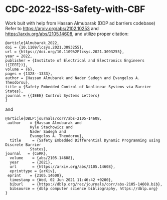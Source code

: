 # CDC-2022-ISS-Safety-with-CBF
Work buit with help from Hassan Almubarak (DDP ad barriers codebase)
Refer to https://arxiv.org/abs/2102.10253 and https://arxiv.org/abs/2105.14608, and utilize proper citation:

	@article{Almubarak_2022,
	doi = {10.1109/lcsys.2021.3093255},
	url = {https://doi.org/10.1109%2Flcsys.2021.3093255},
	year = 2022,
	publisher = {Institute of Electrical and Electronics Engineers ({IEEE})},
	volume = {6},
	pages = {1328--1333},
	author = {Hassan Almubarak and Nader Sadegh and Evangelos A. Theodorou},
	title = {Safety Embedded Control of Nonlinear Systems via Barrier States},
	journal = {{IEEE} Control Systems Letters}
	}

and

	@article{DBLP:journals/corr/abs-2105-14608,
 	 author    = {Hassan Almubarak and
               Kyle Stachowicz and
               Nader Sadegh and
               Evangelos A. Theodorou},
	  title     = {Safety Embedded Differential Dynamic Programming using Discrete Barrier
               States},
  	journal   = {CoRR},
	  volume    = {abs/2105.14608},
	  year      = {2021},
	  url       = {https://arxiv.org/abs/2105.14608},
	  eprinttype = {arXiv},
 	 eprint    = {2105.14608},
	  timestamp = {Wed, 02 Jun 2021 11:46:42 +0200},
	  biburl    = {https://dblp.org/rec/journals/corr/abs-2105-14608.bib},
	  bibsource = {dblp computer science bibliography, https://dblp.org}
	}
